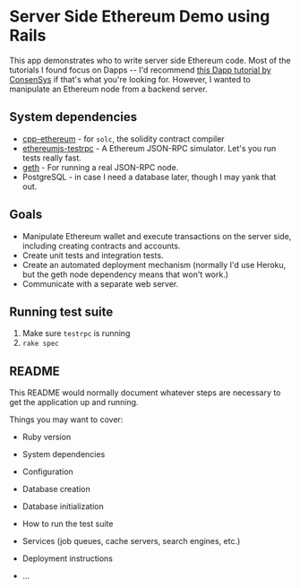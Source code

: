 # Server Side Ethereum Demo using Rails
This app demonstrates who to write server side Ethereum code. Most of the tutorials I 
found focus on Dapps -- I'd recommend [this Dapp tutorial by ConsenSys](https://medium.com/@ConsenSys/a-101-noob-intro-to-programming-smart-contracts-on-ethereum-695d15c1dab4#.9wq3jadqf) 
if that's what you're looking for. However, I wanted to manipulate an Ethereum node from
a backend server.


## System dependencies
 - [cpp-ethereum](https://github.com/ethereum/webthree-umbrella/wiki) - for `solc`, the solidity contract compiler
 - [ethereumjs-testrpc](https://www.npmjs.com/package/ethereumjs-testrpc) - A Ethereum JSON-RPC simulator. Let's you run 
  tests really fast.
 - [geth](https://github.com/ethereum/go-ethereum/wiki/geth) - For running a real JSON-RPC node.
 - PostgreSQL - in case I need a database later, though I may yank that out.
 
## Goals
 - Manipulate Ethereum wallet and execute transactions on the server side, including creating contracts and accounts.
 - Create unit tests and integration tests.
 - Create an automated deployment mechanism (normally I'd use Heroku, but the geth node dependency means that won't work.)
 - Communicate with a separate web server.


## Running test suite
1. Make sure `testrpc` is running
2. `rake spec`

## README

This README would normally document whatever steps are necessary to get the
application up and running.

Things you may want to cover:

* Ruby version

* System dependencies

* Configuration

* Database creation

* Database initialization

* How to run the test suite

* Services (job queues, cache servers, search engines, etc.)

* Deployment instructions

* ...
